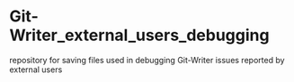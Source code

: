 # Git-Writer_external_users_debugging
repository for saving files used in debugging Git-Writer issues reported by external users
